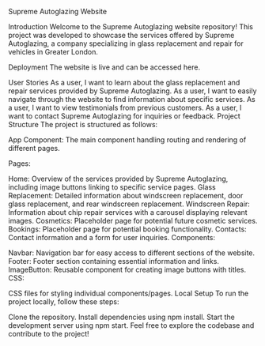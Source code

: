Supreme Autoglazing Website

Introduction
Welcome to the Supreme Autoglazing website repository! This project was developed to showcase the services offered by Supreme Autoglazing, a company specializing in glass replacement and repair for vehicles in Greater London.

Deployment
The website is live and can be accessed here.

User Stories
As a user, I want to learn about the glass replacement and repair services provided by Supreme Autoglazing.
As a user, I want to easily navigate through the website to find information about specific services.
As a user, I want to view testimonials from previous customers.
As a user, I want to contact Supreme Autoglazing for inquiries or feedback.
Project Structure
The project is structured as follows:

App Component: The main component handling routing and rendering of different pages.

Pages:

Home: Overview of the services provided by Supreme Autoglazing, including image buttons linking to specific service pages.
Glass Replacement: Detailed information about windscreen replacement, door glass replacement, and rear windscreen replacement.
Windscreen Repair: Information about chip repair services with a carousel displaying relevant images.
Cosmetics: Placeholder page for potential future cosmetic services.
Bookings: Placeholder page for potential booking functionality.
Contacts: Contact information and a form for user inquiries.
Components:

Navbar: Navigation bar for easy access to different sections of the website.
Footer: Footer section containing essential information and links.
ImageButton: Reusable component for creating image buttons with titles.
CSS:

CSS files for styling individual components/pages.
Local Setup
To run the project locally, follow these steps:

Clone the repository.
Install dependencies using npm install.
Start the development server using npm start.
Feel free to explore the codebase and contribute to the project!
